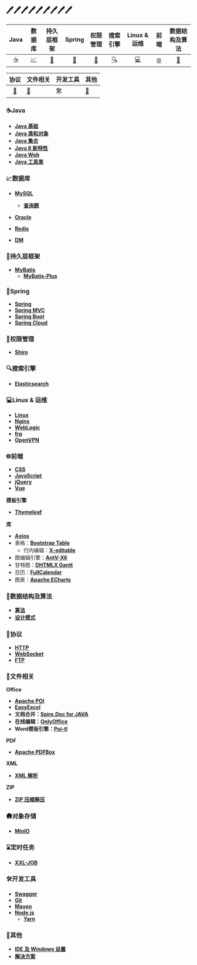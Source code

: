 ## :pen::pen::pen::pen::pen::pen::pen::pen::pen:

| Java | 数据库 | 持久层框架 | Spring | 权限管理 | 搜索引擎 | Linux & 运维 | 前端 | 数据结构及算法 |
| :--: | :----: | :--------: | :----: | :------: | :------: | :------: | :------: | :------: |
| [:coffee:](#coffeejava) | [:chart_with_upwards_trend:](#chart_with_upwards_trend数据库) | [:moyai:](#moyai持久层框架) | [:leaves:](#leavesSpring) | [:closed_lock_with_key:](#closed_lock_with_key权限管理) | [:mag:](#mag搜索引擎) | [:computer:](#computerLinux--运维) | [:globe_with_meridians:](#globe_with_meridians前端) | [:stars:](#stars数据结构及算法) |

|    协议     | 文件相关                    | 开发工具        | 其他                    |
| :---------: | --------------------------- | --------------- | ----------------------- |
| [📡](#📡协议) | [:scroll:](#scroll文件相关) | [🛠️](#🛠️开发工具) | [:wrench:](#wrench其他) |



### :coffee:Java

- [**Java 基础**](https://github.com/0richalcos/Note/blob/main/Markdown/JavaBasics.md)
- [**Java 类和对象**](https://github.com/0richalcos/Note/blob/main/Markdown/JavaObject.md)
- [**Java 集合**](https://github.com/0richalcos/Note/blob/main/Markdown/JavaCollection.md)
- [**Java 8 新特性**](https://github.com/0richalcos/Note/blob/main/Markdown/Java8.md)
- [**Java Web**](https://github.com/0richalcos/Note/blob/main/Markdown/JavaWeb.md)
- [**Java 工具类**](https://github.com/0richalcos/Note/blob/main/Markdown/JavaUtils.md)



### :chart_with_upwards_trend:数据库

- [**MySQL**](https://github.com/0richalcos/Note/blob/main/Markdown/MySQL.md)
	- [**查询题**](https://github.com/0richalcos/Note/blob/main/Markdown/MySQLQuery.md)

- [**Oracle**](https://github.com/0richalcos/Note/blob/main/Markdown/Oracle.md)
- [**Redis**](https://github.com/0richalcos/Note/blob/main/Markdown/Redis.md)
- [**DM**](https://github.com/0richalcos/Note/blob/main/Markdown/DM.md)



### :moyai:持久层框架

- [**MyBatis**](https://github.com/0richalcos/Note/blob/main/Markdown/MyBatis.md)
  - [**MyBatis-Plus**](https://github.com/0richalcos/Note/blob/main/Markdown/MyBatis-Plus.md)



### :leaves:Spring

- [**Spring**](https://github.com/0richalcos/Note/blob/main/Markdown/Spring.md)
- [**Spring MVC**](https://github.com/0richalcos/Note/blob/main/Markdown/SpringMVC.md)
- [**Spring Boot**](https://github.com/0richalcos/Note/blob/main/Markdown/SpringBoot.md)
- [**Spring Cloud**](https://github.com/0richalcos/Note/blob/main/Markdown/SpringCloud.md)



### :closed_lock_with_key:权限管理

- [**Shiro**](https://github.com/0richalcos/Note/blob/main/Markdown/Shiro.md)



### :mag:搜索引擎

- [**Elasticsearch**](https://github.com/0richalcos/Note/blob/main/Markdown/Elasticsearch.md)



### :computer:Linux & 运维

- [**Linux**](https://github.com/0richalcos/Note/blob/main/Markdown/Linux.md)
- [**Nginx**](https://github.com/0richalcos/Note/blob/main/Markdown/Nginx.md)
- [**WebLogic**](https://github.com/0richalcos/Note/blob/main/Markdown/WebLogic.md)
- [**frp**](https://github.com/0richalcos/Note/blob/main/Markdown/frp.md)
- [**OpenVPN**](https://github.com/0richalcos/Note/blob/main/Markdown/OpenVPN.md)



### :globe_with_meridians:前端

- [**CSS**](https://github.com/0richalcos/Note/blob/main/Markdown/CSS.md)
- [**JavaScript**](https://github.com/0richalcos/Note/blob/main/Markdown/JavaScript.md)
- [**jQuery**](https://github.com/0richalcos/Note/blob/main/Markdown/jQuery.md)
- [**Vue**](https://github.com/0richalcos/Note/blob/main/Markdown/Vue.md)



**模板引擎**

- [**Thymeleaf**](https://github.com/0richalcos/Note/blob/main/Markdown/Thymeleaf.md)



**库**

- [**Axios**](https://github.com/0richalcos/Note/blob/main/Markdown/Axios.md)
- 表格：[**Bootstrap Table**](https://github.com/0richalcos/Note/blob/main/Markdown/BootstrapTable.md)
  - 行内编辑：[**X-editable**](https://github.com/0richalcos/Note/blob/main/Markdown/X-editable.md)
- 图编辑引擎：[**AntV-X6**](https://github.com/0richalcos/Note/blob/main/Markdown/AntV-X6.md)
- 甘特图：[**DHTMLX Gantt**](https://github.com/0richalcos/Note/blob/main/Markdown/DHTMLXGantt.md)
- 日历：[**FullCalendar**](https://github.com/0richalcos/Note/blob/main/Markdown/FullCalendar.md)
- 图表：[**Apache ECharts**](https://github.com/0richalcos/Note/blob/main/Markdown/ApacheECharts.md)



### :stars:数据结构及算法

- [**算法**](https://github.com/0richalcos/Note/blob/main/Markdown/Algorithm.md)
- [**设计模式**](https://github.com/0richalcos/Note/blob/main/Markdown/DesignPattern.md)



### 📡协议

- [**HTTP**](https://github.com/0richalcos/Note/blob/main/Markdown/HTTP.md)
- [**WebSocket**](https://github.com/0richalcos/Note/blob/main/Markdown/WebSocket.md)
- [**FTP**](https://github.com/0richalcos/Note/blob/main/Markdown/FTP.md)



### :scroll:文件相关

**Office**

- [**Apache POI**](https://github.com/0richalcos/Note/blob/main/Markdown/ApachePOI.md)
- [**EasyExcel**](https://github.com/0richalcos/Note/blob/main/Markdown/EasyExcel.md)
- **文档合并：**[**Spire.Doc for JAVA**](https://github.com/0richalcos/Note/blob/main/Markdown/Spire.DocForJAVA.md)
- **在线编辑：**[**OnlyOffice**](https://github.com/0richalcos/Note/blob/main/Markdown/OnlyOffice.md)
- **Word模板引擎：**[**Poi-tl**](https://github.com/0richalcos/Note/blob/main/Markdown/Poi-tl.md)



**PDF**

- [**Apache PDFBox**](https://github.com/0richalcos/Note/blob/main/Markdown/ApachePDFBox.md)



**XML**

- [**XML 解析**](https://github.com/0richalcos/Note/blob/main/Markdown/XMLParse.md)



**ZIP**

- [**ZIP 压缩解压**](https://github.com/0richalcos/Note/blob/main/Markdown/Zip4j.md)



### 🛖对象存储

- [**MinIO**](https://github.com/0richalcos/Note/blob/main/Markdown/MinIO.md)



### :hourglass:定时任务

- [**XXL-JOB**](https://github.com/0richalcos/Note/blob/main/Markdown/XXL-JOB.md)



### 🛠️开发工具

- [**Swagger**](https://github.com/0richalcos/Note/blob/main/Markdown/Swagger.md)
- [**Git**](https://github.com/0richalcos/Note/blob/main/Markdown/Git.md)
- [**Maven**](https://github.com/0richalcos/Note/blob/main/Markdown/Maven.md)
- [**Node.js**](https://github.com/0richalcos/Note/blob/main/Markdown/Node.js.md)
  - [**Yarn**](https://github.com/0richalcos/Note/blob/main/Markdown/Yarn.md)



### :wrench:其他

- [**IDE 及 Windows 设置**](https://github.com/0richalcos/Note/blob/main/Markdown/IDE&Windows.md)
- [**解决方案**](https://github.com/0richalcos/Note/blob/main/Markdown/Solutions.md)

